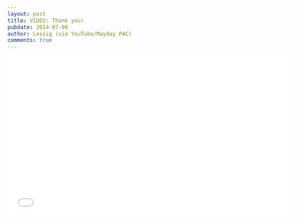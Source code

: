```yaml
---
layout: post
title: VIDEO: Thank you!
pubdate: 2014-07-08
author: Lessig (via YouTube/Mayday PAC)
comments: true
---
```


<iframe width="640" height="360" src="//www.youtube.com/embed/J3x3125qAEw" frameborder="0" allowfullscreen></iframe> 

